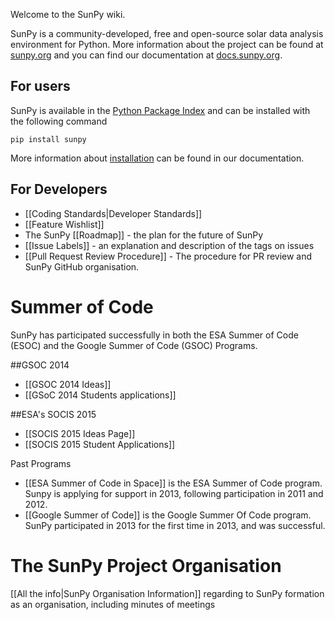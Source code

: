 Welcome to the SunPy wiki.

SunPy is a community-developed, free and open-source solar data analysis environment for Python. More information about the project can be found at [sunpy.org](http://sunpy.org) and you can find our documentation at [docs.sunpy.org](http://docs.sunpy.org).

## For users
SunPy is available in the [Python Package Index](https://pypi.python.org/pypi/sunpy/) and can be installed with the following command 

`pip install sunpy`

More information about [installation](http://docs.sunpy.org/en/stable/guide/installation/index.html) can be found in our documentation.

## For Developers

* [[Coding Standards|Developer Standards]]
* [[Feature Wishlist]]
* The SunPy [[Roadmap]] - the plan for the future of SunPy
* [[Issue Labels]] - an explanation and description of the tags on issues
* [[Pull Request Review Procedure]] - The procedure for PR review and SunPy GitHub organisation.

# Summer of Code
SunPy has participated successfully in both the ESA Summer of Code (ESOC) and the Google Summer of Code (GSOC) Programs.

##GSOC 2014
* [[GSOC 2014 Ideas]]
* [[GSoC 2014 Students applications]]

##ESA's SOCIS 2015
* [[SOCIS 2015 Ideas Page]]
* [[SOCIS 2015 Student Applications]]

Past Programs

* [[ESA Summer of Code in Space]] is the ESA Summer of Code program.  Sunpy is applying for support in 2013, following participation in 2011 and 2012. 
* [[Google Summer of Code]] is the Google Summer Of Code program.  SunPy participated in 2013 for the first time in 2013, and was successful.

# The SunPy Project Organisation
[[All the info|SunPy Organisation Information]] regarding to SunPy formation as an organisation, including minutes of meetings
